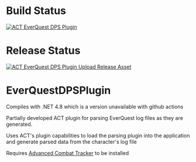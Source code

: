# Build Status
[![ACT EverQuest DPS Plugin](https://github.com/FreedomFaighter/AdvancedCombatTrackerEverQuest/actions/workflows/build-plugin.yml/badge.svg?branch=EQDPSPlugin)](https://github.com/FreedomFaighter/AdvancedCombatTrackerEverQuest/actions/workflows/build-plugin.yml)
# Release Status
[![ACT EverQuest DPS Plugin Upload Release Asset](https://github.com/FreedomFaighter/AdvancedCombatTracker/actions/workflows/release-plugin.yml/badge.svg)](https://github.com/FreedomFaighter/AdvancedCombatTracker/actions/workflows/release-plugin.yml)

# EverQuestDPSPlugin
Compiles with .NET 4.8 which is a version unavailable with github actions

Partially developed ACT plugin for parsing EverQuest log files as they are generated.

Uses ACT's plugin capabilities to load the parsing plugin into the application and generate parsed data from the character's log file

Requires [Advanced Combat Tracker](https://advancedcombattracker.com/) to be installed

